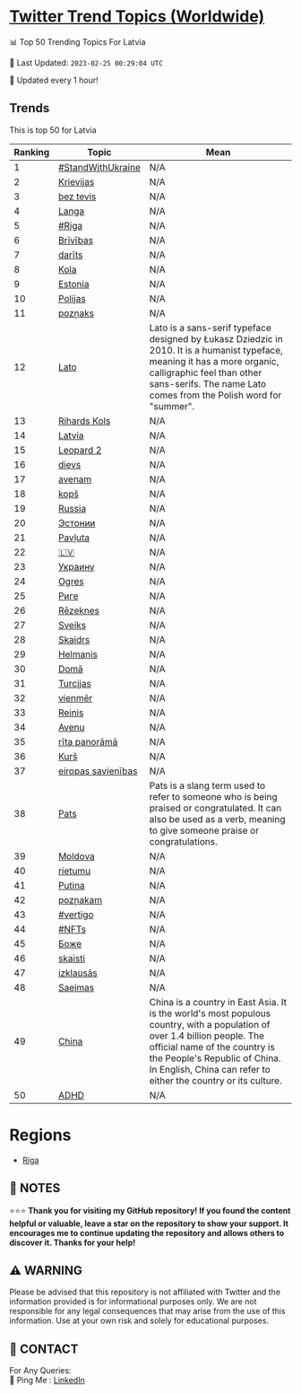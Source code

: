 [Twitter Trend Topics (Worldwide)](https://github.com/ErcinDedeoglu/Twitter-Trend-Topics)
==========


📊 Top 50 Trending Topics For Latvia

📆 Last Updated: `2023-02-25 00:29:04 UTC`

🔧 Updated every 1 hour!


## Trends

This is top 50 for Latvia

| Ranking | Topic | Mean |
| ------- | ------------ | ------------ |
| 1 | [#StandWithUkraine](http://twitter.com/search?q=%23StandWithUkraine) | N/A |
| 2 | [Krievijas](http://twitter.com/search?q=Krievijas) | N/A |
| 3 | [bez tevis](http://twitter.com/search?q=bez+tevis) | N/A |
| 4 | [Langa](http://twitter.com/search?q=Langa) | N/A |
| 5 | [#Riga](http://twitter.com/search?q=%23Riga) | N/A |
| 6 | [Brīvības](http://twitter.com/search?q=Br%c4%abv%c4%abbas) | N/A |
| 7 | [darīts](http://twitter.com/search?q=dar%c4%abts) | N/A |
| 8 | [Kola](http://twitter.com/search?q=Kola) | N/A |
| 9 | [Estonia](http://twitter.com/search?q=Estonia) | N/A |
| 10 | [Polijas](http://twitter.com/search?q=Polijas) | N/A |
| 11 | [pozņaks](http://twitter.com/search?q=poz%c5%86aks) | N/A |
| 12 | [Lato](http://twitter.com/search?q=Lato) | Lato is a sans-serif typeface designed by Łukasz Dziedzic in 2010. It is a humanist typeface, meaning it has a more organic, calligraphic feel than other sans-serifs. The name Lato comes from the Polish word for "summer". |
| 13 | [Rihards Kols](http://twitter.com/search?q=Rihards+Kols) | N/A |
| 14 | [Latvia](http://twitter.com/search?q=Latvia) | N/A |
| 15 | [Leopard 2](http://twitter.com/search?q=Leopard+2) | N/A |
| 16 | [dievs](http://twitter.com/search?q=dievs) | N/A |
| 17 | [avenam](http://twitter.com/search?q=avenam) | N/A |
| 18 | [kopš](http://twitter.com/search?q=kop%c5%a1) | N/A |
| 19 | [Russia](http://twitter.com/search?q=Russia) | N/A |
| 20 | [Эстонии](http://twitter.com/search?q=%d0%ad%d1%81%d1%82%d0%be%d0%bd%d0%b8%d0%b8) | N/A |
| 21 | [Pavļuta](http://twitter.com/search?q=Pav%c4%bcuta) | N/A |
| 22 | [🇱🇻](http://twitter.com/search?q=%f0%9f%87%b1%f0%9f%87%bb) | N/A |
| 23 | [Украину](http://twitter.com/search?q=%d0%a3%d0%ba%d1%80%d0%b0%d0%b8%d0%bd%d1%83) | N/A |
| 24 | [Ogres](http://twitter.com/search?q=Ogres) | N/A |
| 25 | [Риге](http://twitter.com/search?q=%d0%a0%d0%b8%d0%b3%d0%b5) | N/A |
| 26 | [Rēzeknes](http://twitter.com/search?q=R%c4%93zeknes) | N/A |
| 27 | [Sveiks](http://twitter.com/search?q=Sveiks) | N/A |
| 28 | [Skaidrs](http://twitter.com/search?q=Skaidrs) | N/A |
| 29 | [Helmanis](http://twitter.com/search?q=Helmanis) | N/A |
| 30 | [Domā](http://twitter.com/search?q=Dom%c4%81) | N/A |
| 31 | [Turcijas](http://twitter.com/search?q=Turcijas) | N/A |
| 32 | [vienmēr](http://twitter.com/search?q=vienm%c4%93r) | N/A |
| 33 | [Reinis](http://twitter.com/search?q=Reinis) | N/A |
| 34 | [Avenu](http://twitter.com/search?q=Avenu) | N/A |
| 35 | [rīta panorāmā](http://twitter.com/search?q=r%c4%abta+panor%c4%81m%c4%81) | N/A |
| 36 | [Kurš](http://twitter.com/search?q=Kur%c5%a1) | N/A |
| 37 | [eiropas savienības](http://twitter.com/search?q=eiropas+savien%c4%abbas) | N/A |
| 38 | [Pats](http://twitter.com/search?q=Pats) | Pats is a slang term used to refer to someone who is being praised or congratulated. It can also be used as a verb, meaning to give someone praise or congratulations. |
| 39 | [Moldova](http://twitter.com/search?q=Moldova) | N/A |
| 40 | [rietumu](http://twitter.com/search?q=rietumu) | N/A |
| 41 | [Putina](http://twitter.com/search?q=Putina) | N/A |
| 42 | [pozņakam](http://twitter.com/search?q=poz%c5%86akam) | N/A |
| 43 | [#vertigo](http://twitter.com/search?q=%23vertigo) | N/A |
| 44 | [#NFTs](http://twitter.com/search?q=%23NFTs) | N/A |
| 45 | [Боже](http://twitter.com/search?q=%d0%91%d0%be%d0%b6%d0%b5) | N/A |
| 46 | [skaisti](http://twitter.com/search?q=skaisti) | N/A |
| 47 | [izklausās](http://twitter.com/search?q=izklaus%c4%81s) | N/A |
| 48 | [Saeimas](http://twitter.com/search?q=Saeimas) | N/A |
| 49 | [China](http://twitter.com/search?q=China) | China is a country in East Asia. It is the world's most populous country, with a population of over 1.4 billion people. The official name of the country is the People's Republic of China. In English, China can refer to either the country or its culture. |
| 50 | [ADHD](http://twitter.com/search?q=ADHD) | N/A |



# Regions

* [Riga](</Latvia/Riga.md>)



## 📝 NOTES

⭐⭐⭐ **Thank you for visiting my GitHub repository! If you found the content helpful or valuable, leave a star on the repository to show your support. It encourages me to continue updating the repository and allows others to discover it. Thanks for your help!**


## ⚠️ WARNING

Please be advised that this repository is not affiliated with Twitter and the information provided is for informational purposes only. We are not responsible for any legal consequences that may arise from the use of this information. Use at your own risk and solely for educational purposes.


## 📨 CONTACT

 For Any Queries:  
            🏓 Ping Me : [LinkedIn](https://www.linkedin.com/in/ercindedeoglu/)
